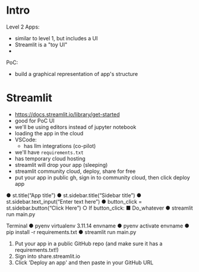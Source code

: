# Intro

Level 2 Apps:
- similar to level 1, but includes a UI
- Streamlit is a "toy UI"
- 

PoC:
- build a graphical representation of app's structure  


# Streamlit

- https://docs.streamlit.io/library/get-started
- good for PoC UI
- we'll be using editors instead of jupyter notebook
- loading the app in the cloud
- VSCode:
    - has llm integrations (co-pilot)
- we'll have `requirements.txt` 
- has temporary cloud hosting
- streamlit will drop your app (sleeping)  
- streamlit community cloud, deploy, share for free  
- put your app in public gh, sign in to community cloud, then click deploy app


● st.title(“App title”)
● st.sidebar.title(“Sidebar title”)
● st.sidebar.text_input(“Enter text here”)
● button_click = st.sidebar.button(“Click Here”)
○ If button_click:
■ Do_whatever
● streamlit run main.py

Terminal
● pyenv virtualenv 3.11.14 envname
● pyenv activate envname
● pip install -r requirements.txt
● streamlit run main.py

1. Put your app in a public GitHub repo (and make sure it has a
requirements.txt!)
2. Sign into share.streamlit.io
3. Click 'Deploy an app' and then paste in your GitHub URL
